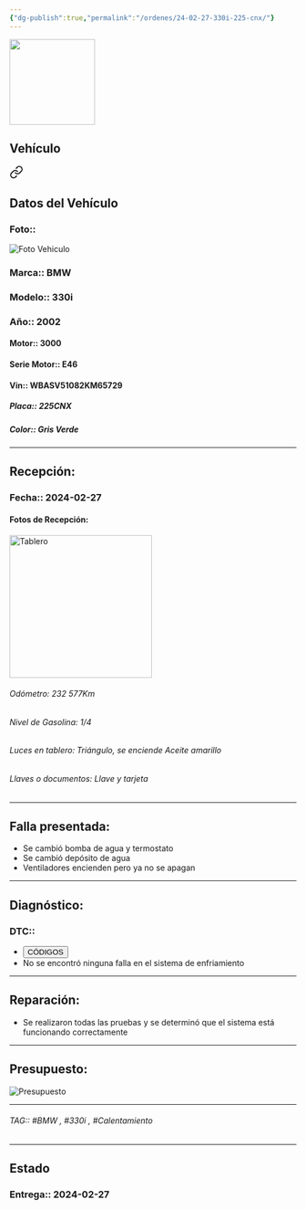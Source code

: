 ```yaml
---
{"dg-publish":true,"permalink":"/ordenes/24-02-27-330i-225-cnx/"}
---
```


<img src="https://lh3.googleusercontent.com/d/137fl3TIZ0-PU8b-Pt0bsjclwHub_u78G" width="150">

## Vehículo

<div class="transclusion internal-embed is-loaded"><a class="markdown-embed-link" href="/vehiculos/bmw/330i-225-cnx/#datos-del-vehiculo" aria-label="Open link"><svg xmlns="http://www.w3.org/2000/svg" width="24" height="24" viewBox="0 0 24 24" fill="none" stroke="currentColor" stroke-width="2" stroke-linecap="round" stroke-linejoin="round" class="svg-icon lucide-link"><path d="M10 13a5 5 0 0 0 7.54.54l3-3a5 5 0 0 0-7.07-7.07l-1.72 1.71"></path><path d="M14 11a5 5 0 0 0-7.54-.54l-3 3a5 5 0 0 0 7.07 7.07l1.71-1.71"></path></svg></a><div class="markdown-embed">



## Datos del Vehículo 
### Foto:: 
<img src="https://lh3.googleusercontent.com/d/19FTiPj774GMau-076RvNnwX95KWLWaCe" Alt="Foto Vehiculo">

### Marca:: BMW
### Modelo:: 330i
### Año:: 2002
#### Motor:: 3000
#### Serie Motor:: E46
#### Vin:: WBASV51082KM65729
##### Placa:: 225CNX
##### Color:: Gris Verde
---


</div></div>


## Recepción:
### Fecha:: 2024-02-27
#### Fotos de Recepción: 
<img src="https://lh3.googleusercontent.com/d/19G3q9aRVZxJwfjZ-Wb6HvZC3xKRLFAOK" width="250" Alt="Tablero">

###### Odómetro: 232 577Km
###### Nivel de Gasolina: 1/4
###### Luces en tablero: Triángulo, se enciende Aceite amarillo
###### Llaves o documentos: Llave y tarjeta 

---

## Falla presentada:
- Se cambió bomba de agua y termostato 
- Se cambió depósito de agua 
- Ventiladores encienden pero ya no se apagan 


---

## Diagnóstico:
### DTC:: 

- <a href="https://usait.x431.com/Home/Report/reportDetail/diagnose_record_id/88d70c2egeKw8cAEKwtZDhTdLr/report_type/D/l/es/timezone/-6"><button class="btn success">CÓDIGOS</button></a>
- No se encontró ninguna falla en el sistema de enfriamiento 

---
## Reparación:
- Se realizaron todas las pruebas y se determinó que el sistema está funcionando correctamente 

---

## Presupuesto:

<img src="https://lh3.googleusercontent.com/d/" Alt="Presupuesto">

---

###### TAG:: #BMW , #330i , #Calentamiento 

---

## Estado

### Entrega:: 2024-02-27


